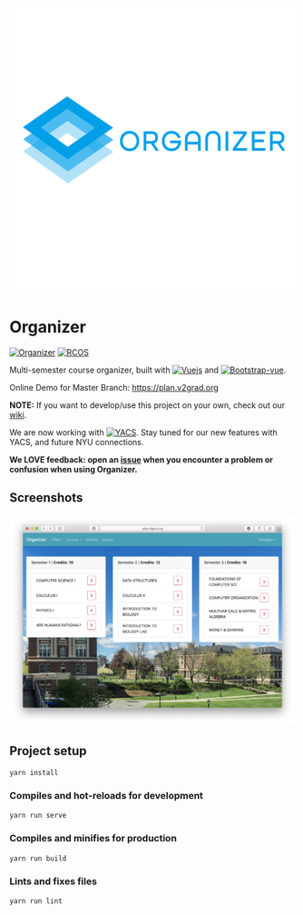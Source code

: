 ![](docs/LogoWithName.jpg)

# Organizer

[![Organizer](https://img.shields.io/badge/Organizer-v0.0.2-orange.svg)](https://github.com/V2grad/Organizer) [![RCOS](https://img.shields.io/badge/Project%20Under-RCOS-lightgreen.svg)](https://rcos.io)

Multi-semester course organizer, built with [![Vuejs](https://img.shields.io/badge/vue.js-2.x-green.svg)](https://vuejs.org) and [![Bootstrap-vue](https://img.shields.io/badge/Bootstrap--Vue-2.0.0-blue.svg)](https://bootstrap-vue.js.org/).

Online Demo for Master Branch: https://plan.v2grad.org

**NOTE:** If you want to develop/use this project on your own, check out our [wiki](../../wiki).

We are now working with [![YACS](https://img.shields.io/badge/YACS-APIv6-green.svg)](https://yacs.io/#/api/usage). Stay tuned for our new features with YACS, and future NYU connections.

**We LOVE feedback: open an [issue](../../issues) when you encounter a problem or confusion when using Organizer.**

## Screenshots

![](docs/screenshots.png)

## Project setup

```
yarn install
```

### Compiles and hot-reloads for development

```
yarn run serve
```

### Compiles and minifies for production

```
yarn run build
```

### Lints and fixes files

```
yarn run lint
```
